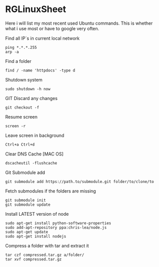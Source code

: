 RGLinuxSheet
============

Here i will list my most recent used Ubuntu commands. This is whether what i use most or have to google very often.

Find all IP´s in current local network

    ping *.*.*.255
    arp -a

Find a folder

    find / -name 'httpdocs' -type d

Shutdown system

    sudo shutdown -h now

GIT Discard any changes

    git checkout -f

Resume screen

    screen -r

Leave screen in background

    Ctrl+a Ctrl+d
    
Clear DNS Cache [MAC OS]

    dscacheutil -flushcache
    
Git Submodule add

    git submodule add https://path.to/submodule.git folder/to/clone/to
    
Fetch submodules if the folders are missing

    git submodule init 
    git submodule update
    
Install LATEST version of node

    sudo apt-get install python-software-properties
    sudo add-apt-repository ppa:chris-lea/node.js
    sudo apt-get update
    sudo apt-get install nodejs
    
Compress a folder with tar and extract it

    tar czf compressed.tar.gz a/folder/
    tar xvf compressed.tar.gz

